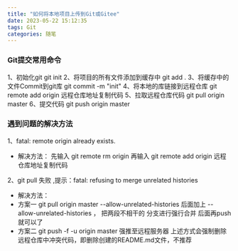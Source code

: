 ```yaml
---
title: "如何将本地项目上传到Git或Gitee"
date: 2023-05-22 15:12:35
tags: Git
categories: 随笔
---
```

### Git提交常用命令
1、初始化git
git init
2、将项目的所有文件添加到缓存中
git add .
3、将缓存中的文件Commit到git库
git commit -m "init"
4、将本地的库链接到远程仓库
git remote add origin 远程仓库地址复制代码
5、拉取远程仓库代码
git pull origin master
6、提交代码
git push origin master

<!-- more -->
### 遇到问题的解决方法
1、fatal: remote origin already exists.
- 解决方法：
  先输入 git remote rm origin
  再输入 git remote add origin 远程仓库地址复制代码

2、git pull 失败 ,提示：fatal: refusing to merge unrelated histories
- 解决方法：
- 方案一
  git pull origin master --allow-unrelated-histories
  后面加上 --allow-unrelated-histories ， 把两段不相干的 分支进行强行合并
  后面再push就可以了
- 方案二
  git push -f -u origin master 强推至远程服务器    上述方式会强制删除远程仓库中冲突代码，即删除创建的README.md文件，不推荐
